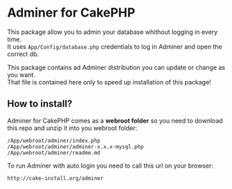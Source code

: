 Adminer for CakePHP
===================

This package allow you to admin your database whithout logging in every time.  
It uses `App/Config/database.php` credentials to log in Adminer and open the correct db.

This package contains ad Adminer distribution you can update or change as you want.  
That file is contained here only to speed up installation of this package!

## How to install?
Adminer for CakePHP comes as a **webroot folder** so you need to download this repo and unzip it into you webroot folder:

    /App/webroot/adminer/index.php
    /App/webroot/adminer/adminer-x.x.x-mysql.php
    /App/webroot/adminer/readme.md
    
To run Adminer with auto login you need to call this url on your browser:

    http://cake-install.org/adminer
    
